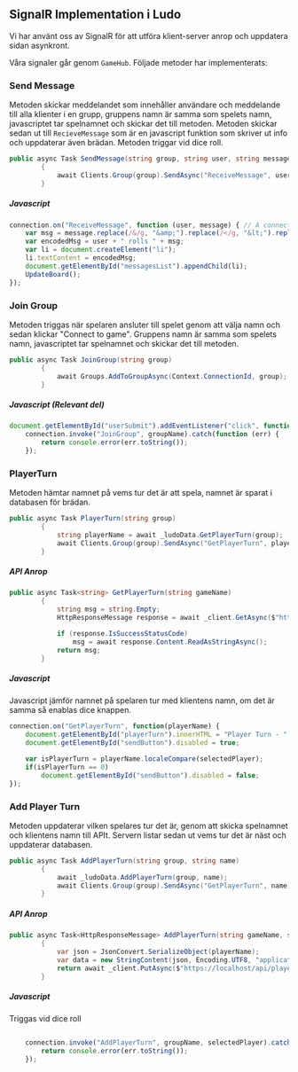 
## SignalR Implementation i Ludo
Vi har använt oss av SignalR för att utföra klient-server anrop och uppdatera sidan asynkront.

Våra signaler går genom ``GameHub``. Följade metoder har implementerats:

### Send Message
Metoden skickar meddelandet som innehåller användare och meddelande till alla klienter i en grupp, gruppens namn är samma som spelets namn, javascriptet tar spelnamnet och skickar det till metoden. Metoden skickar sedan ut till ``RecieveMessage`` som är en javascript funktion som skriver ut info och uppdaterar även brädan. Metoden triggar vid dice roll.
```csharp
public async Task SendMessage(string group, string user, string message)
        {
            await Clients.Group(group).SendAsync("ReceiveMessage", user, message);
        }
```
##### Javascript
```JavaScript
connection.on("ReceiveMessage", function (user, message) { // A connection on SingalR method SendMessage returns a string in the message list html and updates board
    var msg = message.replace(/&/g, "&amp;").replace(/</g, "&lt;").replace(/>/g, "&gt;");
    var encodedMsg = user + " rolls " + msg;
    var li = document.createElement("li");
    li.textContent = encodedMsg;
    document.getElementById("messagesList").appendChild(li);
    UpdateBoard();
});
```

### Join Group
Metoden triggas när spelaren ansluter till spelet genom att välja namn och sedan klickar "Connect to game". Gruppens namn är samma som spelets namn, javascriptet tar spelnamnet och skickar det till metoden.

```csharp
public async Task JoinGroup(string group)
        {
            await Groups.AddToGroupAsync(Context.ConnectionId, group);
        }
```
##### Javascript (Relevant del)
```JavaScript
document.getElementById("userSubmit").addEventListener("click", function(event) {
    connection.invoke("JoinGroup", groupName).catch(function (err) {
        return console.error(err.toString());
    });
```
### PlayerTurn
Metoden hämtar namnet på vems tur det är att spela, namnet är sparat i databasen för brädan.
```csharp
public async Task PlayerTurn(string group)
        {
            string playerName = await _ludoData.GetPlayerTurn(group);
            await Clients.Group(group).SendAsync("GetPlayerTurn", playerName);
        }
```
##### API Anrop
```csharp
public async Task<string> GetPlayerTurn(string gameName)
        {
            string msg = string.Empty;
            HttpResponseMessage response = await _client.GetAsync($"https://localhost/api/players/turn/{gameName}");

            if (response.IsSuccessStatusCode)
                msg = await response.Content.ReadAsStringAsync();
            return msg;
        }
```
##### Javascript
Javascript jämför namnet på spelaren tur med klientens namn, om det är samma så enablas dice knappen.
```JavaScript
connection.on("GetPlayerTurn", function(playerName) {
    document.getElementById("playerTurn").innerHTML = "Player Turn - " + playerName;
    document.getElementById("sendButton").disabled = true;

    var isPlayerTurn = playerName.localeCompare(selectedPlayer);
    if(isPlayerTurn == 0)
        document.getElementById("sendButton").disabled = false;
});
```
### Add Player Turn
Metoden uppdaterar vilken spelares tur det är, genom att skicka spelnamnet och klientens namn till APIt. Servern listar sedan ut vems tur det är näst och uppdaterar databasen.
```csharp
public async Task AddPlayerTurn(string group, string name)
        {
            await _ludoData.AddPlayerTurn(group, name);
            await Clients.Group(group).SendAsync("GetPlayerTurn", name);
        }
```
##### API Anrop
```csharp
public async Task<HttpResponseMessage> AddPlayerTurn(string gameName, string playerName)
        {
            var json = JsonConvert.SerializeObject(playerName);
            var data = new StringContent(json, Encoding.UTF8, "application/json");
            return await _client.PutAsync($"https://localhost/api/players/turn/{gameName}", data);
        }
```
##### Javascript
Triggas vid dice roll
```Javascript

    connection.invoke("AddPlayerTurn", groupName, selectedPlayer).catch(function (err) {
        return console.error(err.toString());
    });
```
